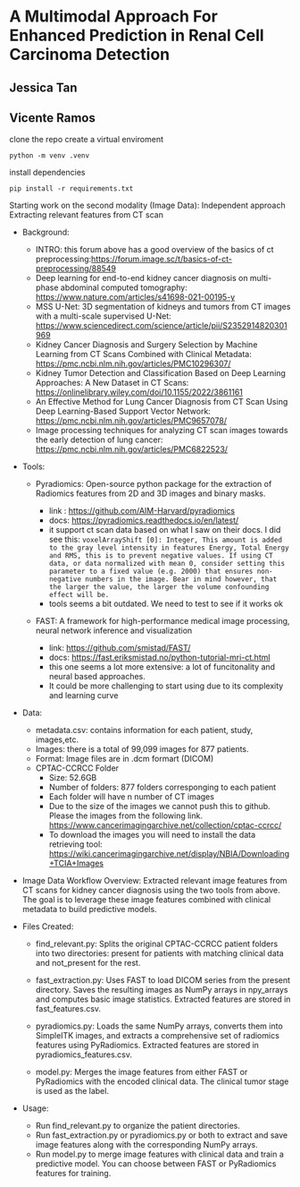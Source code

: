 # A Multimodal Approach For Enhanced Prediction in Renal Cell Carcinoma Detection
## Jessica Tan
## Vicente Ramos

clone the repo
create a virtual enviroment

`python -m venv .venv`

install dependencies

`pip install -r requirements.txt`

Starting work on the second modality (Image Data): Independent approach
Extracting relevant features from CT scan

- Background: 

    - INTRO: this forum above has a good overview of the basics of ct preprocessing:https://forum.image.sc/t/basics-of-ct-preprocessing/88549
    - Deep learning for end-to-end kidney cancer diagnosis on multi-phase abdominal computed tomography: https://www.nature.com/articles/s41698-021-00195-y
    - MSS U-Net: 3D segmentation of kidneys and tumors from CT images with a multi-scale supervised U-Net: https://www.sciencedirect.com/science/article/pii/S2352914820301969
    - Kidney Cancer Diagnosis and Surgery Selection by Machine Learning from CT Scans Combined with Clinical Metadata: https://pmc.ncbi.nlm.nih.gov/articles/PMC10296307/
    - Kidney Tumor Detection and Classification Based on Deep Learning Approaches: A New Dataset in CT Scans: https://onlinelibrary.wiley.com/doi/10.1155/2022/3861161
    - An Effective Method for Lung Cancer Diagnosis from CT Scan Using Deep Learning-Based Support Vector Network: https://pmc.ncbi.nlm.nih.gov/articles/PMC9657078/
    - Image processing techniques for analyzing CT scan images towards the early detection of lung cancer: https://pmc.ncbi.nlm.nih.gov/articles/PMC6822523/

- Tools:

    - Pyradiomics: Open-source python package for the extraction of Radiomics features from 2D and 3D images and binary masks.
        - link : https://github.com/AIM-Harvard/pyradiomics
        - docs: https://pyradiomics.readthedocs.io/en/latest/
        - it support ct scan data based on what I saw on their docs. I did see this: `voxelArrayShift [0]: Integer, This amount is added to the gray level intensity in features Energy, Total Energy and RMS, this is to prevent negative values. If using CT data, or data normalized with mean 0, consider setting this parameter to a fixed value (e.g. 2000) that ensures non-negative numbers in the image. Bear in mind however, that the larger the value, the larger the volume confounding effect will be.`
        - tools seems a bit outdated. We need to test to see if it works ok

    - FAST: A framework for high-performance medical image processing, neural network inference and visualization 
        - link: https://github.com/smistad/FAST/
        - docs: https://fast.eriksmistad.no/python-tutorial-mri-ct.html
        - this one seems a lot more extensive: a lot of funcitonality and neural based approaches.
        - It could be more challenging to start using due to its complexity and learning curve

- Data:
    - metadata.csv: contains information for each patient, study, images,etc.
    - Images: there is a total of 99,099 images for 877 
    patients.
    - Format: Image files are in .dcm formart (DICOM)
    - CPTAC-CCRCC Folder
        - Size: 52.6GB
        - Number of folders: 877 folders corresponging to each patient
        - Each folder will have n number of CT images
        - Due to the size of the images we cannot push this to github. Please the images from the following link. https://www.cancerimagingarchive.net/collection/cptac-ccrcc/
        - To download the images you will need to install the data retrieving tool: https://wiki.cancerimagingarchive.net/display/NBIA/Downloading+TCIA+Images
    
- Image Data Workflow Overview:
Extracted relevant image features from CT scans for kidney cancer diagnosis using the two tools from above. The goal is to leverage these image features combined with clinical metadata to build predictive models.

- Files Created:

    - find_relevant.py:
        Splits the original CPTAC-CCRCC patient folders into two directories: present for patients with matching clinical data and not_present for the rest.

    - fast_extraction.py:
        Uses FAST to load DICOM series from the present directory. Saves the resulting images as NumPy arrays in npy_arrays and computes basic image statistics. Extracted features are stored in fast_features.csv.

    - pyradiomics.py:
        Loads the same NumPy arrays, converts them into SimpleITK images, and extracts a comprehensive set of radiomics features using PyRadiomics. Extracted features are stored in pyradiomics_features.csv.

    - model.py:
        Merges the image features from either FAST or PyRadiomics with the encoded clinical data. The clinical tumor stage is used as the label.

- Usage:

    - Run find_relevant.py to organize the patient directories.
    - Run fast_extraction.py or pyradiomics.py or both to extract and save image features along with the corresponding NumPy arrays.
    - Run model.py to merge image features with clinical data and train a predictive model. You can choose between FAST or PyRadiomics features for training.
